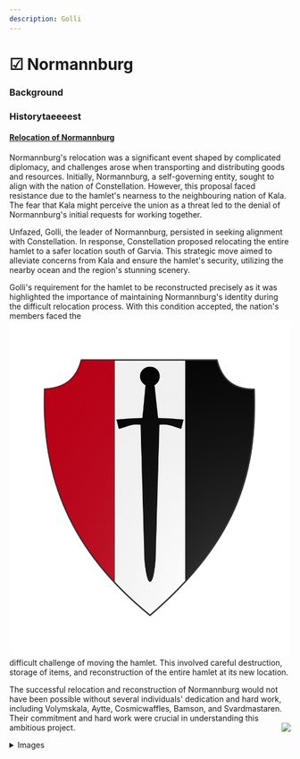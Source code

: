 ```yaml
---
description: Golli
---
```


# ☑ Normannburg



### Background

### Historytaeeeest

#### [Relocation of Normannburg](../../../history/server-events/the-relocation-of-normannburg.md)

Normannburg's relocation was a significant event shaped by complicated diplomacy, and challenges arose when transporting and distributing goods and resources. Initially, Normannburg, a self-governing entity, sought to align with the nation of Constellation. However, this proposal faced resistance due to the hamlet's nearness to the neighbouring nation of Kala. The fear that Kala might perceive the union as a threat led to the denial of Normannburg's initial requests for working together.

Unfazed, Golli, the leader of Normannburg, persisted in seeking alignment with Constellation. In response, Constellation proposed relocating the entire hamlet to a safer location south of Garvia. This strategic move aimed to alleviate concerns from Kala and ensure the hamlet's security, utilizing the nearby ocean and the region's stunning scenery.

Golli's requirement for the hamlet to be reconstructed precisely as it was highlighted the importance of maintaining Normannburg's identity during the difficult relocation process. With this condition accepted, the nation's members faced the![](../../../.gitbook/assets/Normmanburg.png) difficult challenge of moving the hamlet. This involved careful destruction, storage of items, and reconstruction of the entire hamlet at its new location.

The successful relocation and reconstruction of Normannburg would not have been possible without several individuals' dedication and hard work, including Volymskala, Aytte, Cosmicwaffles, Bamson, and Svardmastaren. Their commitment and hard work were crucial in understanding this ambitious project.
<img align="right" src="gitbook/assets/2023-11-03\_09.46.13.png">


<details>

<summary>Images</summary>

![](../../../.gitbook/assets/2023-11-03\_09.46.13.png)![](../../../.gitbook/assets/2023-11-03\_09.46.24.png)

![](../../../.gitbook/assets/2023-11-03\_09.50.37.png)![](../../../.gitbook/assets/2023-11-03\_09.45.46.png)

</details>
